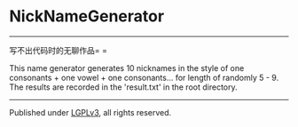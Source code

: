 # NickNameGenerator

***
写不出代码时的无聊作品= =

This name generator generates 10 nicknames in the style of one consonants + one vowel + one consonants... for length of randomly 5 - 9. The results are
recorded in the 'result.txt' in the root directory.

---

Published under [LGPLv3](https://opensource.org/licenses/lgpl-3.0.html), all rights reserved.
